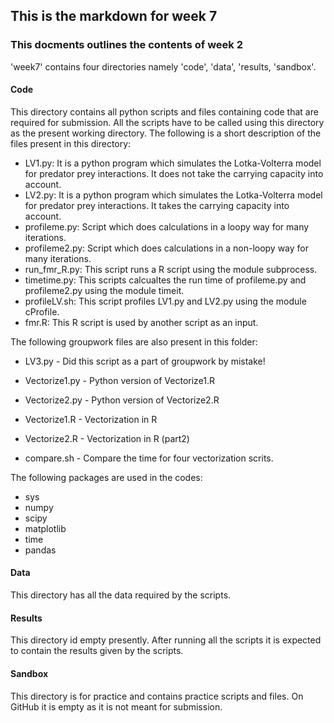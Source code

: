 ## This is the markdown for week 7

### This docments outlines the contents of week 2

'week7' contains four directories namely 'code', 'data', 'results, 'sandbox'.

#### Code
This directory contains all python scripts and files containing code that are required for submission. All the scripts have to be called using this directory as the present working directory. The following is a short description of the files present in this directory:

* LV1.py: It is a python program which simulates the Lotka-Volterra model for predator prey interactions. It does not take the carrying capacity into account.
* LV2.py: It is a python program which simulates the Lotka-Volterra model for predator prey interactions. It takes the carrying capacity into account.
* profileme.py: Script which does calculations in a loopy way for many iterations.
* profileme2.py:  Script which does calculations in a non-loopy way for many iterations.
* run_fmr_R.py: This script runs a R script using the module subprocess.
* timetime.py: This scripts calcualtes the run time of profileme.py and profileme2.py using the module timeit.
* profileLV.sh: This script profiles LV1.py and LV2.py using the module cProfile.
* fmr.R: This R script is used by another script as an input.

The following groupwork files are also present in this folder:

* LV3.py - Did this script as a part of groupwork by mistake!

* Vectorize1.py - Python version of Vectorize1.R

* Vectorize2.py - Python version of Vectorize2.R

* Vectorize1.R - Vectorization in R

* Vectorize2.R - Vectorization in R (part2)

* compare.sh - Compare the time for four vectorization scrits.

The following packages are used in the codes:

* sys 
* numpy 
* scipy 
* matplotlib 
* time
* pandas

#### Data
This directory has all the data required by the scripts. 

#### Results
This directory id empty presently. After running all the scripts it is expected to contain the results given by the scripts.

#### Sandbox
This directory is for practice and contains practice scripts and files. On GitHub it is empty as it is not meant for submission. 